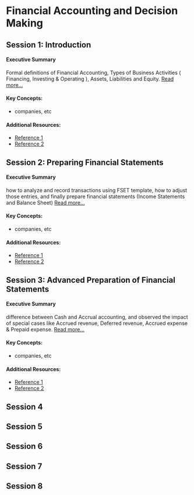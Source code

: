 # Financial Accounting and Decision Making


## Session 1: Introduction
#### Executive Summary
Formal definitions of Financial Accounting, Types of Business Activities ( Financing, Investing & Operating ), Assets, Liabilities and Equity. [Read more...](Introduction.md)

#### Key Concepts:
* companies, etc

#### Additional Resources:
* [Reference 1](Introduction.md)
* [Reference 2](Introduction.md)

## Session 2: Preparing Financial Statements
#### Executive Summary
how to analyze and record transactions using FSET template, how to adjust those entries, and finally prepare financial statements (Income Statements and Balance Sheet) [Read more...](pfs.md)

#### Key Concepts:
* companies, etc

#### Additional Resources:
* [Reference 1](Introduction.md)
* [Reference 2](Introduction.md)

## Session 3: Advanced Preparation of Financial Statements
#### Executive Summary
difference between Cash and Accrual accounting, and observed the impact of special cases like Accrued revenue, Deferred revenue, Accrued expense & Prepaid expense. [Read more...](apfs.md)

#### Key Concepts:
* companies, etc

#### Additional Resources:
* [Reference 1](Introduction.md)
* [Reference 2](Introduction.md)

## Session 4

## Session 5

## Session 6

## Session 7

## Session 8
